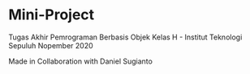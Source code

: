 # Mini-Project
 Tugas Akhir Pemrograman Berbasis Objek Kelas H - Institut Teknologi Sepuluh Nopember 2020
 
 Made in Collaboration with Daniel Sugianto
